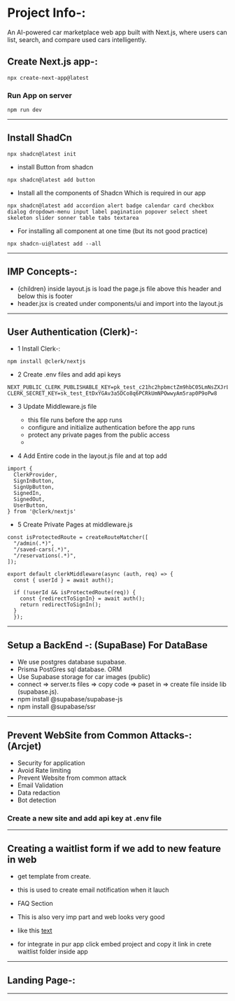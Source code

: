 # Project Info-:

An AI-powered car marketplace web app built with Next.js, where users can list, search, and compare used cars intelligently.

## Create Next.js app-:

```
npx create-next-app@latest
```

### Run App on server

```
npm run dev
```

---

## Install ShadCn

```
npx shadcn@latest init
```

- install Button from shadcn

```
npx shadcn@latest add button
```

- Install all the components of Shadcn Which is required in our app

```
npx shadcn@latest add accordion alert badge calendar card checkbox dialog dropdown-menu input label pagination popover select sheet skeleton slider sonner table tabs textarea
```

- For installing all component at one time (but its not good practice)

```
npx shadcn-ui@latest add --all
```

---

## IMP Concepts-:

- {children} inside layout.js is load the page.js file above this header and below this is footer
- header.jsx is created under components/ui and import into the layout.js

---

## User Authentication (Clerk)-:

- 1 Install Clerk-:

```
npm install @clerk/nextjs
```

- 2 Create .env files and add api keys

```
NEXT_PUBLIC_CLERK_PUBLISHABLE_KEY=pk_test_c21hc2hpbmctZm9hbC05LmNsZXJrLmFjY291bnRzLmRldiQ
CLERK_SECRET_KEY=sk_test_EtDxYGAv3a5DCo8q6PCRkUmNPOwwyAm5rap0P9oPw8
```

- 3 Update Middleware.js file

  - this file runs before the app runs
  - configure and initialize authentication before the app runs
  - protect any private pages from the public access
  -

- 4 Add <ClerkProvider>Entire code<ClerkProvider/> in the layout.js file
  and at top add 

```
import {
  ClerkProvider,
  SignInButton,
  SignUpButton,
  SignedIn,
  SignedOut,
  UserButton,
} from '@clerk/nextjs'
```

- 5 Create Private Pages at middleware.js

```
const isProtectedRoute = createRouteMatcher([
  "/admin(.*)",
  "/saved-cars(.*)",
  "/reservations(.*)",
]);

export default clerkMiddleware(async (auth, req) => {
  const { userId } = await auth();

  if (!userId && isProtectedRoute(req)) {
    const {redirectToSignIn} = await auth();
    return redirectToSignIn();
  }
  });

```




---

## Setup a BackEnd -: (SupaBase) For DataBase
 - We use postgres database supabase.
 - Prisma PostGres sql database. ORM
 - Use Supabase storage for car images (public)
 - connect => server.ts files => copy code => paset in => create file inside lib (supabase.js).
 - npm install @supabase/supabase-js
 - npm install @supabase/ssr




---


## Prevent WebSite from Common Attacks-: (Arcjet)
 - Security for application
 - Avoid Rate limiting
 - Prevent Website from common attack
 - Email Validation
 - Data redaction 
 - Bot detection

### Create a new site and add api key at .env file


---

## Creating a waitlist form if we add to new feature in web
 - get template from create.
 - this is used to create email notification when it lauch
 - FAQ Section 
 - This is also very imp part and web looks very good 
 - like this [text](https://vehiql-vedant.created.app)
 
 - for integrate in pur app click embed project and copy it link in crete waitlist folder inside app 



---

## Landing Page-:



---

##



